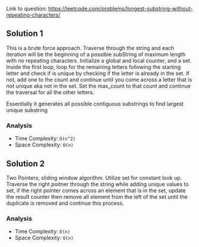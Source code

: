 Link to question: https://leetcode.com/problems/longest-substring-without-repeating-characters/

## Solution 1

This is a brute force approach. Traverse through the string and each iteration will be the beginning of a possible subString of maximum length with no repeating characters. Initialize a global and local counter, and a set. Inside the first loop, loop for the remaining letters following the starting letter and check if is unique by checking if the letter is already in the set. If not, add one to the count and continue until you come across a letter that is not unique aka not in the set. Set the max_count to that count and continue the traversal for all the other letters.

Essentially it generates all possible contiguous substrings to find largest unique substring

### Analysis

- Time Complexity: `O(n^2)`
- Space Complexity: `O(n)`

## Solution 2

Two Pointers, sliding window algorithm. Utilize set for constant look up. Traverse the right poitner through the string while adding unique values to set, if the right pointer comes across an element that is in the set, update the result counter then remove all element from the left of the set until the duplicate is removed and continue this process.

### Analysis

- Time Complexity: `O(n)`
- Space Complexity: `O(n)`
